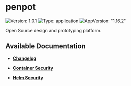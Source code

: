 # penpot

![Version: 1.0.1](https://img.shields.io/badge/Version-1.0.1-informational?style=flat-square) ![Type: application](https://img.shields.io/badge/Type-application-informational?style=flat-square) ![AppVersion: "1.16.2"](https://img.shields.io/badge/AppVersion-"1.16.2"-informational?style=flat-square)

Open Source design and prototyping platform.

## Available Documentation

- [**Changelog**](CHANGELOG)

- [**Container Security**](container-security)

- [**Helm Security**](helm-security)

